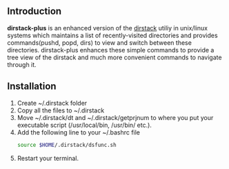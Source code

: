 ## Introduction
**dirstack-plus** is an enhanced version of the [dirstack](ftp://ftp.gnu.org/old-gnu/Manuals/bash-2.02/html_node/bashref_63.html#SEC71) utiliy in unix/linux systems which maintains a list of recently-visited directories and provides commands(pushd, popd, dirs) to view and switch between these directories. dirstack-plus enhances these simple commands to provide a tree view of the dirstack and much more convenient commands to navigate through it. 

## Installation 

1) Create ~/.dirstack folder
2) Copy all the files to ~/.dirstack
3) Move  ~/.dirstack/dt and ~/.dirstack/getprjnum to where you put your executable script (/usr/local/bin, /usr/bin/ etc.).
4) Add the following line to your ~/.bashrc file
   ```bash
   source $HOME/.dirstack/dsfunc.sh
   ```
5) Restart your terminal.
